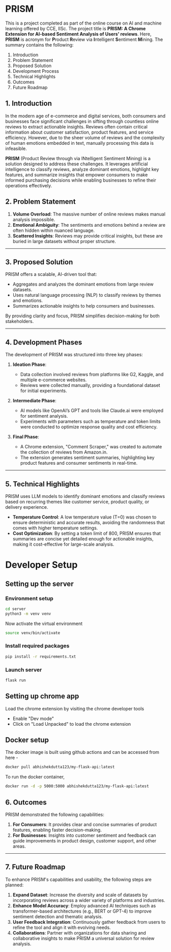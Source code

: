 # PRISM
This is a project completed as part of the online course on AI and machine learning offered by CCE, IISc.
The project title is **PRISM: A Chrome Extension for AI-based Sentiment Analysis of Users' reviews**. Here, **PRISM** is acronym for **P**roduct **R**eview via **I**ntelligent **S**entiment **M**ining. The summary contains the following:
1. Introduction
2. Problem Statement
3. Proposed Solution
4. Development Process
5. Technical Highlights
6. Outcomes
7. Future Roadmap
## 1. Introduction

In the modern age of e-commerce and digital services, both consumers and businesses face significant challenges in sifting through countless online reviews to extract actionable insights. Reviews often contain critical information about customer satisfaction, product features, and service efficiency. However, due to the sheer volume of reviews and the complexity of human emotions embedded in text, manually processing this data is infeasible. 

**PRISM** (Product Review through via INtelligent Sentiment Mining) is a solution designed to address these challenges. It leverages artificial intelligence to classify reviews, analyze dominant emotions, highlight key features, and summarize insights that empower consumers to make informed purchasing decisions while enabling businesses to refine their operations effectively.
## 2. Problem Statement
1. **Volume Overload**: The massive number of online reviews makes manual analysis impossible.  
2. **Emotional Ambiguity**: The sentiments and emotions behind a review are often hidden within nuanced language.  
3. **Scattered Insights**: Reviews may provide critical insights, but these are buried in large datasets without proper structure.
---

## 3. Proposed Solution  

PRISM offers a scalable, AI-driven tool that:  
- Aggregates and analyzes the dominant emotions from large review datasets.  
- Uses natural language processing (NLP) to classify reviews by themes and emotions.  
- Summarizes actionable insights to help consumers and businesses.  

By providing clarity and focus, PRISM simplifies decision-making for both stakeholders. 

---

## 4. Development Phases

The development of PRISM was structured into three key phases:  

1. **Ideation Phase**:  
   - Data collection involved reviews from platforms like G2, Kaggle, and multiple e-commerce websites.  
   - Reviews were collected manually, providing a foundational dataset for initial experiments.  

2. **Intermediate Phase**:  
   - AI models like OpenAI’s GPT and tools like Claude.ai were employed for sentiment analysis.  
   - Experiments with parameters such as temperature and token limits were conducted to optimize response quality and cost efficiency.  

3. **Final Phase**:  
   - A Chrome extension, "Comment Scraper," was created to automate the collection of reviews from Amazon.in.  
   - The extension generates sentiment summaries, highlighting key product features and consumer sentiments in real-time.

---

## 5. Technical Highlights 
PRISM uses LLM models to identify dominant emotions and classify reviews based on recurring themes like customer service, product quality, or delivery experience.  
- **Temperature Control**: A low temperature value (T=0) was chosen to ensure deterministic and accurate results, avoiding the randomness that comes with higher temperature settings.  
- **Cost Optimization**: By setting a token limit of 800, PRISM ensures that summaries are concise yet detailed enough for actionable insights, making it cost-effective for large-scale analysis.  

# Developer Setup

## Setting up the server

### Environment setup
```bash
cd server
python3 -m venv venv
```

Now activate the virtual environment
```bash
source venv/bin/activate
```

### Install required packages
```bash
pip install -r requirements.txt
```

### Launch server
```bash
flask run
```

## Setting up chrome app
Load the chrome extension by visiting the chrome developer tools 
- Enable "Dev mode"
- Click on "Load Unpacked" to load the chrome extension


## Docker setup
The docker image is built using github actions and can be accessed from here -

```bash
docker pull abhishekdutta123/my-flask-api:latest
```

To run the docker container,

```bash
docker run -d -p 5000:5000 abhishekdutta123/my-flask-api:latest
```

## 6. Outcomes  

PRISM demonstrated the following capabilities:  
1. **For Consumers**: It provides clear and concise summaries of product features, enabling faster decision-making.  
2. **For Businesses**: Insights into customer sentiment and feedback can guide improvements in product design, customer support, and other areas.  

---

## 7. Future Roadmap  

To enhance PRISM's capabilities and usability, the following steps are planned:  

1. **Expand Dataset**: Increase the diversity and scale of datasets by incorporating reviews across a wider variety of platforms and industries.  
2. **Enhance Model Accuracy**: Employ advanced AI techniques such as transformer-based architectures (e.g., BERT or GPT-4) to improve sentiment detection and thematic analysis.  
3. **User Feedback Integration**: Continuously gather feedback from users to refine the tool and align it with evolving needs.  
4. **Collaborations**: Partner with organizations for data sharing and collaborative insights to make PRISM a universal solution for review analysis.  

